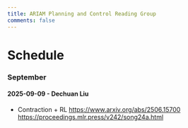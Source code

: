 ```yaml
---
title: ARIAM Planning and Control Reading Group
comments: false
---
```

# Schedule 
### September

#### 2025-09-09 - Dechuan Liu
- Contraction + RL
https://www.arxiv.org/abs/2506.15700 
https://proceedings.mlr.press/v242/song24a.html
